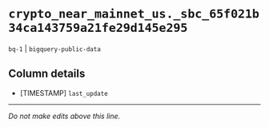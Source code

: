 # `crypto_near_mainnet_us._sbc_65f021b34ca143759a21fe29d145e295`
`bq-1` | `bigquery-public-data`

## Column details
* [TIMESTAMP] `last_update`

-------------------------------------------------------------------------------
*Do not make edits above this line.*
